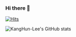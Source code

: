 ### Hi there 👋
[![Hits](https://hits.seeyoufarm.com/api/count/incr/badge.svg?url=https%3A%2F%2Fgithub.com%2FKangHun-Lee&count_bg=%233D3EC8&title_bg=%23555555&icon=&icon_color=%23E7E7E7&title=%EB%B0%A9%EB%AC%B8%EC%9E%90&edge_flat=false)](https://hits.seeyoufarm.com)  

![KangHun-Lee's GitHub stats](https://github-readme-stats.vercel.app/api?username=KangHun-Lee&count_private=false&show_icons=true&theme=radical)

